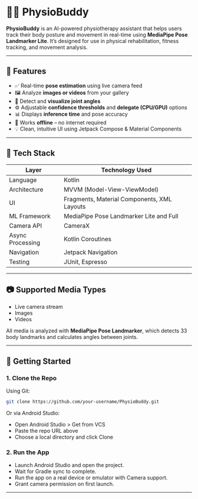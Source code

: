 # 🏃‍♂️ PhysioBuddy 

**PhysioBuddy** is an AI-powered physiotherapy assistant that helps users track their body posture and movement in real-time using **MediaPipe Pose Landmarker Lite**. It’s designed for use in physical rehabilitation, fitness tracking, and movement analysis.

---

## 📱 Features

- ✅ Real-time **pose estimation** using live camera feed  
- 🖼️ Analyze **images or videos** from your gallery  
- 🎯 Detect and **visualize joint angles**  
- ⚙️ Adjustable **confidence thresholds** and **delegate (CPU/GPU)** options  
- 📊 Displays **inference time** and pose accuracy  
- 🌙 Works **offline** – no internet required  
- 💡 Clean, intuitive UI using Jetpack Compose & Material Components  

---

## 🧠 Tech Stack

| Layer            | Technology Used                           |
|------------------|--------------------------------------------|
| Language         | Kotlin                                     |
| Architecture     | MVVM (Model-View-ViewModel)                |
| UI               | Fragments, Material Components, XML Layouts|
| ML Framework     | MediaPipe Pose Landmarker Lite and Full    |
| Camera API       | CameraX                                    |
| Async Processing | Kotlin Coroutines                          |
| Navigation       | Jetpack Navigation                         |
| Testing          | JUnit, Espresso                            |

---

## 📷 Supported Media Types

- Live camera stream  
- Images  
- Videos  

All media is analyzed with **MediaPipe Pose Landmarker**, which detects 33 body landmarks and calculates angles between joints.

---

## 🚀 Getting Started

### 1. Clone the Repo

Using Git:
```bash
git clone https://github.com/your-username/PhysioBuddy.git
```
Or via Android Studio:
- Open Android Studio > Get from VCS
- Paste the repo URL above
- Choose a local directory and click Clone

### 2. Run the App
- Launch Android Studio and open the project.
- Wait for Gradle sync to complete.
- Run the app on a real device or emulator with Camera support.
- Grant camera permission on first launch.
  
---
